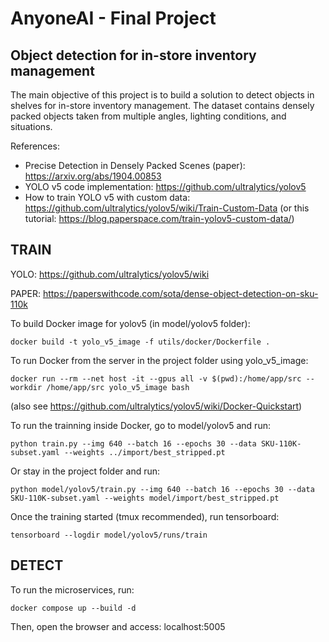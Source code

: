 # AnyoneAI - Final Project
## Object detection for in-store inventory management

The main objective of this project is to build a solution to detect objects in shelves for in-store inventory management. The dataset contains densely packed objects taken from multiple angles, lighting conditions, and situations.

References:
* Precise Detection in Densely Packed Scenes (paper): https://arxiv.org/abs/1904.00853
* YOLO v5 code implementation: https://github.com/ultralytics/yolov5
* How to train YOLO v5 with custom data: https://github.com/ultralytics/yolov5/wiki/Train-Custom-Data (or this tutorial: https://blog.paperspace.com/train-yolov5-custom-data/)

## TRAIN

YOLO: https://github.com/ultralytics/yolov5/wiki

PAPER: https://paperswithcode.com/sota/dense-object-detection-on-sku-110k

To build Docker image for yolov5 (in model/yolov5 folder):
```
docker build -t yolo_v5_image -f utils/docker/Dockerfile .
```

To run Docker from the server in the project folder using yolo_v5_image:
```
docker run --rm --net host -it --gpus all -v $(pwd):/home/app/src --workdir /home/app/src yolo_v5_image bash
```
(also see https://github.com/ultralytics/yolov5/wiki/Docker-Quickstart)

To run the trainning inside Docker, go to model/yolov5 and run:
```
python train.py --img 640 --batch 16 --epochs 30 --data SKU-110K-subset.yaml --weights ../import/best_stripped.pt
```

Or stay in the project folder and run:
```
python model/yolov5/train.py --img 640 --batch 16 --epochs 30 --data SKU-110K-subset.yaml --weights model/import/best_stripped.pt
```

Once the training started (tmux recommended), run tensorboard:
```
tensorboard --logdir model/yolov5/runs/train
```

## DETECT

To run the microservices, run:
```
docker compose up --build -d
```

Then, open the browser and access: localhost:5005